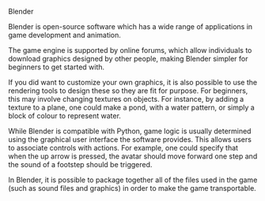 Blender

Blender is open-source software which has a wide range of applications in game development and animation. 

The game engine is supported by online forums, which allow individuals to download graphics designed by other people, making Blender simpler for beginners to get started with. 

If you did want to customize your own graphics, it is also possible to use the rendering tools to design these so they are fit for purpose. For beginners, this may involve changing textures on objects. For instance, by adding a texture to a plane, one could make a pond, with a water pattern, or simply a block of colour to represent water.

While Blender is compatible with Python, game logic is usually determined using the graphical user interface the software provides. This allows users to associate controls with actions. For example, one could specify that when the up arrow is pressed, the avatar should move forward one step and the sound of a footstep should be triggered.

In Blender, it is possible to package together all of the files used in the game (such as sound files and graphics) in order to make the game transportable. 
